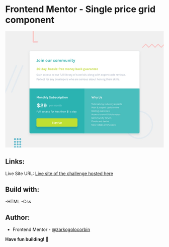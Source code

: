 # Frontend Mentor - Single price grid component

![Design preview for the Single price grid component coding challenge](./design/desktop-preview.jpg)

## Links:

   Live Site URL: [Live site of the challenge hosted here](https://single-price-grid-frontend.netlify.app/)

## Build with:
-HTML
-Css

## Author:

- Frontend Mentor - [@zarkogolocorbin](https://www.frontendmentor.io/profile/zarkogolocorbin)

**Have fun building!** 🚀
